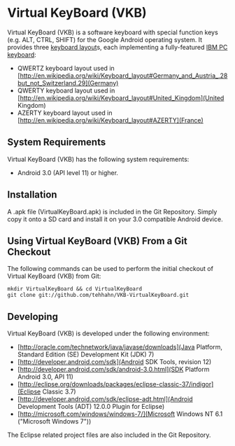 Virtual KeyBoard (VKB)
======================

Virtual KeyBoard (VKB) is a software keyboard with special function keys (e.g. ALT, CTRL, SHIFT) for the Google Android operating system. It provides three [keyboard layout](http://en.wikipedia.org/wiki/Keyboard_layout)s, each implementing a fully-featured [IBM PC keyboard](http://en.wikipedia.org/wiki/IBM_PC_keyboard):

* QWERTZ keyboard layout used in [http://en.wikipedia.org/wiki/Keyboard_layout#Germany_and_Austria_.28but_not_Switzerland.29](Germany)
* QWERTY keyboard layout used in [http://en.wikipedia.org/wiki/Keyboard_layout#United_Kingdom](United Kingdom)
* AZERTY keyboard layout used in [http://en.wikipedia.org/wiki/Keyboard_layout#AZERTY](France)

System Requirements
-------------------

Virtual KeyBoard (VKB) has the following system requirements:

* Android 3.0 (API level 11) or higher.

Installation
------------

A .apk file (VirtualKeyBoard.apk) is included in the Git Repository. Simply copy it onto a SD card and install it on your 3.0 compatible Android device.

Using Virtual KeyBoard (VKB) From a Git Checkout
------------------------------------------------

The following commands can be used to perform the initial checkout of Virtual KeyBoard (VKB) from Git:

	mkdir VirtualKeyBoard && cd VirtualKeyBoard
	git clone git://github.com/tehhahn/VKB-VirtualKeyBoard.git

Developing
----------

Virtual KeyBoard (VKB) is developed under the following environment:

* [http://oracle.com/technetwork/java/javase/downloads](Java Platform, Standard Edition (SE) Development Kit (JDK) 7)
* [http://developer.android.com/sdk](Android SDK Tools, revision 12)
* [http://developer.android.com/sdk/android-3.0.html](SDK Platform Android 3.0, API 11)
* [http://eclipse.org/downloads/packages/eclipse-classic-37/indigor](Eclipse Classic 3.7)
* [http://developer.android.com/sdk/eclipse-adt.html](Android Development Tools (ADT) 12.0.0 Plugin for Eclipse)
* [http://microsoft.com/windows/windows-7/](Microsoft Windows NT 6.1 ("Microsoft Windows 7"))

The Eclipse related project files are also included in the Git Repository.
